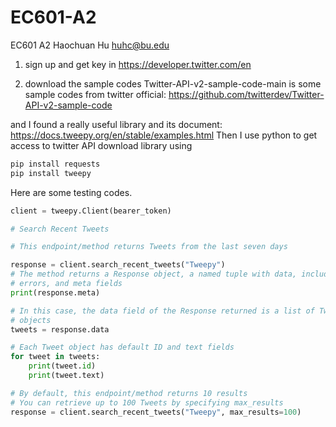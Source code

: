 # EC601-A2
EC601 A2 Haochuan Hu
huhc@bu.edu


1. sign up and get key in https://developer.twitter.com/en

2. download the sample codes
Twitter-API-v2-sample-code-main is some sample codes from twitter official:
https://github.com/twitterdev/Twitter-API-v2-sample-code

and I found a really useful library and its document: https://docs.tweepy.org/en/stable/examples.html
Then I use python to get access to twitter API
download library using 
```bash
pip install requests
pip install tweepy
```


Here are some testing codes.
```python
client = tweepy.Client(bearer_token)

# Search Recent Tweets

# This endpoint/method returns Tweets from the last seven days

response = client.search_recent_tweets("Tweepy")
# The method returns a Response object, a named tuple with data, includes,
# errors, and meta fields
print(response.meta)

# In this case, the data field of the Response returned is a list of Tweet
# objects
tweets = response.data

# Each Tweet object has default ID and text fields
for tweet in tweets:
    print(tweet.id)
    print(tweet.text)

# By default, this endpoint/method returns 10 results
# You can retrieve up to 100 Tweets by specifying max_results
response = client.search_recent_tweets("Tweepy", max_results=100)
```
